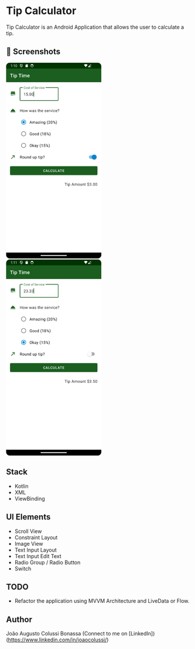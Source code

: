 # Tip Calculator
Tip Calculator is an Android Application that allows the user to calculate a tip.

## :camera_flash: Screenshots

<img src="/assets/image1.png" width="260">&emsp;<img src="/assets/image2.png" width="260">&emsp;

## Stack
* Kotlin
* XML
* ViewBinding

## UI Elements
* Scroll View
* Constraint Layout
* Image View
* Text Input Layout
* Text Input Edit Text
* Radio Group / Radio Button
* Switch

## TODO
- Refactor the application using MVVM Architecture and LiveData or Flow.

## Author
João Augusto Colussi Bonassa (Connect to me on [LinkedIn])(https://www.linkedin.com/in/joaocolussi/)